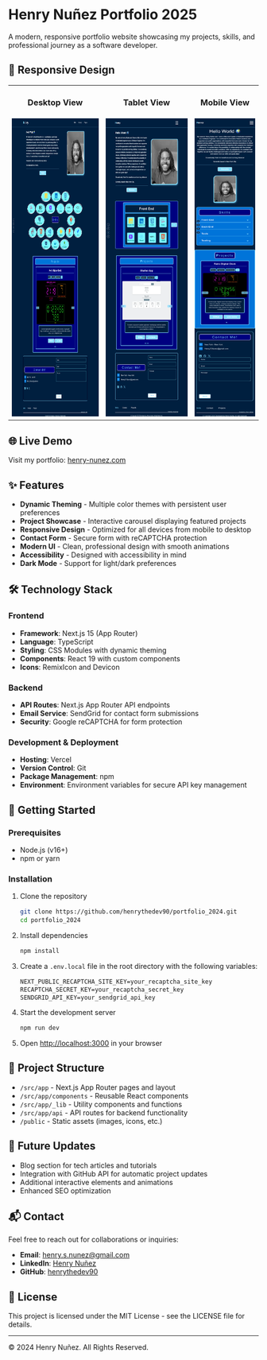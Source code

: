 # Henry Nuñez Portfolio 2025

A modern, responsive portfolio website showcasing my projects, skills, and professional journey as a software developer.

## 📱 Responsive Design

<table>
  <tr>
    <td align="center"><h3>Desktop View</h3></td>
    <td align="center"><h3>Tablet View</h3></td>
    <td align="center"><h3>Mobile View</h3></td>
  </tr>
  <tr>
    <td align="center"><img src="henry-nunez.com__fbclid=IwY2xjawJ1JPZleHRuA2FlbQIxMABicmlkETFNaWx2Y2ZXZmRjQkRnYkdnAR568B5sSU5BVl5_KXHzpzgnbihXCJUoTtJks-1UBEG56upE2yFgkudYVFDDHA_aem_15c3Igv-jpbbN-CspxJoqw.png" alt="Desktop View" width="300px" height="600px"></td>
    <td align="center"><img src="henry-nunez.com__fbclid=IwY2xjawJ1JPZleHRuA2FlbQIxMABicmlkETFNaWx2Y2ZXZmRjQkRnYkdnAR568B5sSU5BVl5_KXHzpzgnbihXCJUoTtJks-1UBEG56upE2yFgkudYVFDDHA_aem_15c3Igv-jpbbN-CspxJoqw%20(1).png" alt="Tablet View" width="300px" height="600px"></td>
    <td align="center"><img src="henry-nunez.com__fbclid=IwY2xjawJ1JPZleHRuA2FlbQIxMABicmlkETFNaWx2Y2ZXZmRjQkRnYkdnAR568B5sSU5BVl5_KXHzpzgnbihXCJUoTtJks-1UBEG56upE2yFgkudYVFDDHA_aem_15c3Igv-jpbbN-CspxJoqw%20(2).png" alt="Mobile View" width="200px" height="600px"></td>
  </tr>
</table>

## 🌐 Live Demo

Visit my portfolio: [henry-nunez.com](https://www.henry-nunez.com)

## ✨ Features

- **Dynamic Theming** - Multiple color themes with persistent user preferences
- **Project Showcase** - Interactive carousel displaying featured projects
- **Responsive Design** - Optimized for all devices from mobile to desktop
- **Contact Form** - Secure form with reCAPTCHA protection
- **Modern UI** - Clean, professional design with smooth animations
- **Accessibility** - Designed with accessibility in mind
- **Dark Mode** - Support for light/dark preferences

## 🛠️ Technology Stack

### Frontend

- **Framework**: Next.js 15 (App Router)
- **Language**: TypeScript
- **Styling**: CSS Modules with dynamic theming
- **Components**: React 19 with custom components
- **Icons**: RemixIcon and Devicon

### Backend

- **API Routes**: Next.js App Router API endpoints
- **Email Service**: SendGrid for contact form submissions
- **Security**: Google reCAPTCHA for form protection

### Development & Deployment

- **Hosting**: Vercel
- **Version Control**: Git
- **Package Management**: npm
- **Environment**: Environment variables for secure API key management

## 🚀 Getting Started

### Prerequisites

- Node.js (v16+)
- npm or yarn

### Installation

1. Clone the repository

   ```bash
   git clone https://github.com/henrythedev90/portfolio_2024.git
   cd portfolio_2024
   ```

2. Install dependencies

   ```bash
   npm install
   ```

3. Create a `.env.local` file in the root directory with the following variables:

   ```
   NEXT_PUBLIC_RECAPTCHA_SITE_KEY=your_recaptcha_site_key
   RECAPTCHA_SECRET_KEY=your_recaptcha_secret_key
   SENDGRID_API_KEY=your_sendgrid_api_key
   ```

4. Start the development server

   ```bash
   npm run dev
   ```

5. Open [http://localhost:3000](http://localhost:3000) in your browser

## 📝 Project Structure

- `/src/app` - Next.js App Router pages and layout
- `/src/app/components` - Reusable React components
- `/src/app/_lib` - Utility components and functions
- `/src/app/api` - API routes for backend functionality
- `/public` - Static assets (images, icons, etc.)

## 🔄 Future Updates

- Blog section for tech articles and tutorials
- Integration with GitHub API for automatic project updates
- Additional interactive elements and animations
- Enhanced SEO optimization

## 📬 Contact

Feel free to reach out for collaborations or inquiries:

- **Email**: henry.s.nunez@gmail.com
- **LinkedIn**: [Henry Nuñez](https://www.linkedin.com/in/henrysaulnunez/)
- **GitHub**: [henrythedev90](https://github.com/henrythedev90)

## 📄 License

This project is licensed under the MIT License - see the LICENSE file for details.

---

&copy; 2024 Henry Nuñez. All Rights Reserved.
